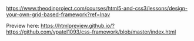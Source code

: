 https://www.theodinproject.com/courses/html5-and-css3/lessons/design-your-own-grid-based-framework?ref=lnav

Preview here:
https://htmlpreview.github.io/?https://github.com/vpatel1093/css-framework/blob/master/index.html
